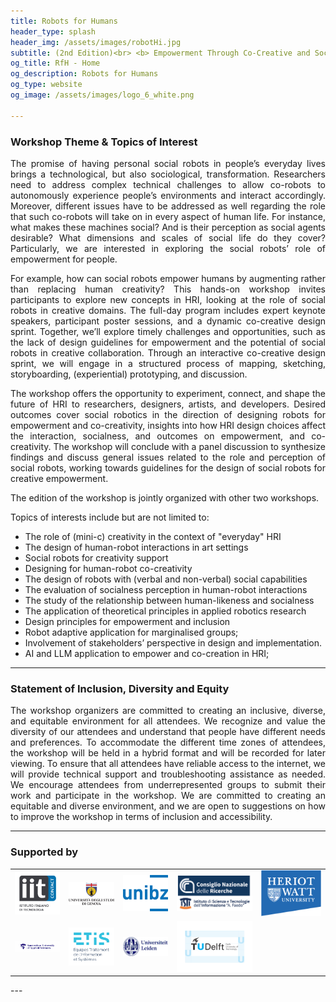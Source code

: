 ```yaml
---
title: Robots for Humans 
header_type: splash
header_img: /assets/images/robotHi.jpg
subtitle: (2nd Edition)<br> <b> Empowerment Through Co-Creative and Social Robots! </b> <br> <b> RO-MAN 2025 August 25, 2025 / Eindhoven, The Netherlands </b>
og_title: RfH - Home
og_description: Robots for Humans
og_type: website
og_image: /assets/images/logo_6_white.png

---
```


### Workshop Theme & Topics of Interest

<p style="text-align: justify;">
The promise of having personal social robots in people’s everyday lives brings a technological, but also sociological, transformation. Researchers need to address complex technical challenges to allow co-robots to autonomously experience people’s environments and interact accordingly. Moreover, different issues have to be addressed as well regarding the role that such co-robots will take on in every aspect of human life. For instance, what makes these machines social? And is their perception as social agents desirable? What dimensions and scales of social life do they cover? Particularly, we are interested in exploring the social robots’ role of empowerment for people.
</p>

<p style="text-align: justify;">
For example, how can social robots empower humans by augmenting rather than replacing human creativity? This hands-on workshop invites participants to explore new concepts in HRI, looking at the role of social robots in creative domains. The full-day program includes expert keynote speakers, participant poster sessions, and a dynamic co-creative design sprint. Together, we’ll explore timely challenges and opportunities, such as the lack of design guidelines for empowerment and the potential of social robots in creative collaboration. Through an interactive co-creative design sprint, we will engage in a structured process of mapping, sketching, storyboarding, (experiential) prototyping, and discussion.
</p>

<p style="text-align: justify;">
The workshop offers the opportunity to experiment, connect, and shape the future of HRI to researchers, designers, artists, and developers. Desired outcomes cover social robotics in the direction of designing robots for empowerment and co-creativity, insights into how HRI design choices affect the interaction, socialness, and outcomes on empowerment, and co-creativity. The workshop will conclude with a panel discussion to synthesize findings and discuss general issues related to the role and perception of social robots, working towards guidelines for the design of social robots for creative empowerment.
</p>

<p style="text-align: justify;">
The edition of the workshop is jointly organized with other two workshops. 
</p>


Topics of interests include but are not limited to:
* The role of (mini-c) creativity in the context of "everyday" HRI
* The design of human-robot interactions in art settings
* Social robots for creativity support
* Designing for human-robot co-creativity
* The design of robots with (verbal and non-verbal) social capabilities
* The evaluation of socialness perception in human-robot interactions
* The study of the relationship between human-likeness and socialness
* The application of theoretical principles in applied robotics research
* Design principles for empowerment and inclusion
* Robot adaptive application for marginalised groups;
* Involvement of stakeholders’ perspective in design and implementation.
* AI and LLM application to empower and co-creation in HRI;

---

### Statement of Inclusion, Diversity and Equity

<p style="text-align: justify;">
The workshop organizers are committed to creating an inclusive, diverse, and equitable environment for all attendees. We recognize and value the diversity of our attendees and understand that people have different needs and preferences. To accommodate the different time zones of attendees, the workshop will be held in a hybrid format and will be recorded for later viewing. To ensure that all attendees have reliable access to the internet, we will provide technical support and troubleshooting assistance as needed. We encourage attendees from underrepresented groups to submit their work and participate in the workshop. We are committed to creating an equitable and diverse environment, and we are open to suggestions on how to improve the workshop in terms of inclusion and accessibility.
</p>


---

### Supported by

<table>
  <tr>
    <td> <img  src="assets/images/logo_contact.png" alt="contact" width="300"/> </td>
    <td> <img  src="assets/images/logo_unige.png" alt="unige" width="300"/> </td>
    <td> <img  src="assets/images/logo_unibo.svg" alt="unibo" width="300"/> </td>
    <td> <img  src="assets/images/logo_ISTI2.png" alt="unipi" width="500"/> </td>
    <td> <img  src="assets/images/logo_HWU.png" alt="hwu" width="400"/> </td>
  </tr>
  <tr>
    <td> <img  src="assets/images/logo_AUAS.png" alt="auas" width="300"/></td>
    <td> <img  src="assets/images/logo_etis.jpg" alt="etis" width="300"/></td>
    <td> <img  src="assets/images/logo_LU.png" alt="lu" width="300"/></td>
    <td> <img  src="assets/images/logo_TU-Delft.png" alt="TU_Delft" width="300"/></td>
  </tr>
</table>
---
